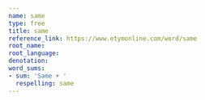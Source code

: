 ```yaml
---
name: same
type: free
title: same
reference_link: https://www.etymonline.com/word/same
root_name: 
root_language: 
denotation: 
word_sums:
- sum: 'Same + '
  respelling: same
---
```

